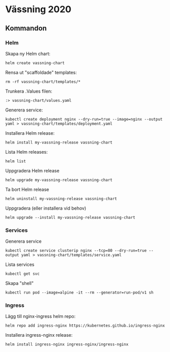 # Vässning 2020

## Kommandon

### Helm

Skapa ny Helm chart:

`helm create vassning-chart`

Rensa ut "scaffoldade" templates:

`rm -rf vassning-chart/templates/*`

Trunkera .Values filen:

`:> vassning-chart/values.yaml`

Generera service:

`kubectl create deployment nginx --dry-run=true --image=nginx --output yaml > vassning-chart/templates/deployment.yaml`

Installera Helm release:

`helm install my-vassning-release vassning-chart`

Lista Helm releases:

`helm list`

Uppgradera Helm release

`helm upgrade my-vassning-release vassning-chart`

Ta bort Helm release

`helm uninstall my-vassning-release vassning-chart`

Uppgradera (eller installera vid behov) 

`helm upgrade --install my-vassning-release vassning-chart` 

### Services

Generera service

`kubectl create service clusterip nginx --tcp=80 --dry-run=true --output yaml > vassning-chart/templates/service.yaml`

Lista services

`kubectl get svc`

Skapa "shell"

`kubectl run pod --image=alpine -it --rm --generator=run-pod/v1 sh`

### Ingress

Lägg till nginx-ingress helm repo:

`helm repo add ingress-nginx https://kubernetes.github.io/ingress-nginx`

Installera ingress-nginx release:

`helm install ingress-nginx ingress-nginx/ingress-nginx`